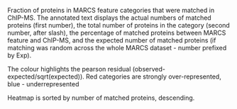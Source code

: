 
Fraction of proteins in MARCS feature categories that were matched in ChIP-MS.
The annotated text displays the actual numbers of matched proteins (first number),
the total number of proteins in the category (second number, after slash), 
the percentage of matched proteins between MARCS feature and ChIP-MS, 
and the expected number of matched proteins (if matching was random across the whole MARCS dataset - number prefixed by Exp). 

The colour highlights the pearson residual (observed-expected/sqrt(expected)). Red categories are strongly over-represented, blue - underrepresented

Heatmap is sorted by number of matched proteins, descending.
